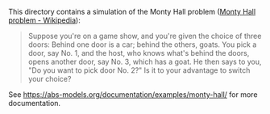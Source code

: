 This directory contains a simulation of the Monty Hall problem ([Monty
Hall problem -
Wikipedia](https://en.wikipedia.org/wiki/Monty_Hall_problem)):

> Suppose you're on a game show, and you're given the choice of three
> doors: Behind one door is a car; behind the others, goats.  You pick
> a door, say No. 1, and the host, who knows what's behind the doors,
> opens another door, say No. 3, which has a goat.  He then says to
> you, "Do you want to pick door No. 2?"  Is it to your advantage to
> switch your choice?

See <https://abs-models.org/documentation/examples/monty-hall/> for more documentation.

